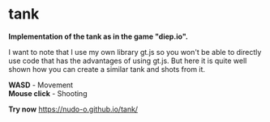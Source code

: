 # tank
**Implementation of the tank as in the game "diep.io".**

I want to note that I use my own library gt.js so you won't be able to directly use code that has the advantages of using gt.js. But here it is quite well shown how you can create a similar tank and shots from it.

**WASD** - Movement<br>
**Mouse click** - Shooting

**Try now** https://nudo-o.github.io/tank/
